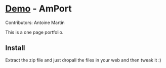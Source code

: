 [Demo](http://antoine-martin.me/) - AmPort
==================================================

Contributors: Antoine Martin 

This is a one page portfolio.


Install
--------------------------------------

Extract the zip file and just dropall the files in your web and then tweak it :)
